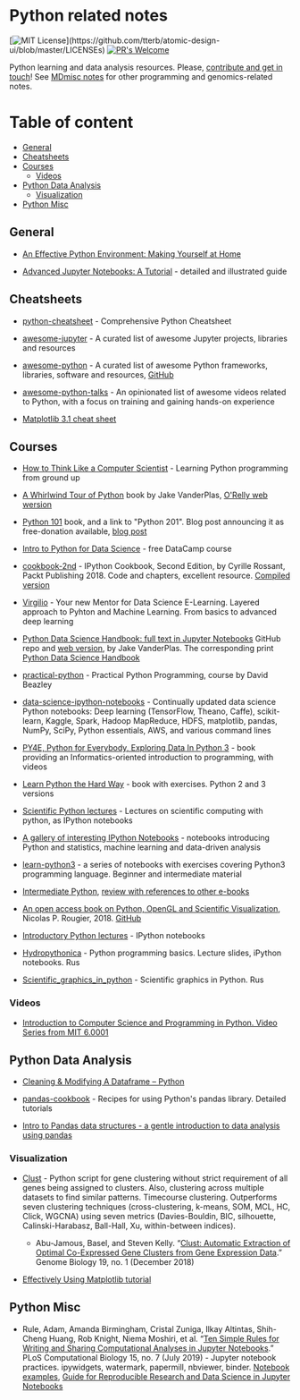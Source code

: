 # Python related notes

[![MIT License](https://img.shields.io/apm/l/atomic-design-ui.svg?)](https://github.com/tterb/atomic-design-ui/blob/master/LICENSEs) [![PR's Welcome](https://img.shields.io/badge/PRs-welcome-brightgreen.svg?style=flat)](http://makeapullrequest.com) 

Python learning and data analysis resources. Please, [contribute and get in touch](CONTRIBUTING.md)! See [MDmisc notes](https://github.com/mdozmorov/MDmisc_notes) for other programming and genomics-related notes.

# Table of content

<!-- START doctoc generated TOC please keep comment here to allow auto update -->
<!-- DON'T EDIT THIS SECTION, INSTEAD RE-RUN doctoc TO UPDATE -->


- [General](#general)
- [Cheatsheets](#cheatsheets)
- [Courses](#courses)
  - [Videos](#videos)
- [Python Data Analysis](#python-data-analysis)
  - [Visualization](#visualization)
- [Python Misc](#python-misc)

<!-- END doctoc generated TOC please keep comment here to allow auto update -->


## General

- [An Effective Python Environment: Making Yourself at Home](https://realpython.com/effective-python-environment/)

- [Advanced Jupyter Notebooks: A Tutorial](https://www.dataquest.io/blog/advanced-jupyter-notebooks-tutorial/) - detailed and illustrated guide


## Cheatsheets

- [python-cheatsheet](https://github.com/gto76/python-cheatsheet) - Comprehensive Python Cheatsheet

- [awesome-jupyter](https://github.com/markusschanta/awesome-jupyter) - A curated list of awesome Jupyter projects, libraries and resources

- [awesome-python](https://awesome-python.com/) - A curated list of awesome Python frameworks, libraries, software and resources, [GitHub](https://github.com/vinta/awesome-python)

- [awesome-python-talks](https://github.com/jhermann/awesome-python-talks) - An opinionated list of awesome videos related to Python, with a focus on training and gaining hands-on experience

- [Matplotlib 3.1 cheat sheet](https://github.com/rougier/matplotlib-cheatsheet)

## Courses

- [How to Think Like a Computer Scientist](https://runestone.academy/runestone/books/published/thinkcspy/index.html) - Learning Python programming from ground up

- [A Whirlwind Tour of Python](https://github.com/jakevdp/WhirlwindTourOfPython) book by Jake VanderPlas, [O'Relly web wersion](https://www.oreilly.com/learning/a-whirlwind-tour-of-python)

- [Python 101](https://leanpub.com/python_101) book, and a link to "Python 201". Blog post announcing it as free-donation available, [blog post](http://www.blog.pythonlibrary.org/2017/01/23/python-101-now-free-on-leanpub-permanently/)

- [Intro to Python for Data Science](https://www.datacamp.com/courses/intro-to-python-for-data-science) - free DataCamp course 

- [cookbook-2nd](https://github.com/ipython-books/cookbook-2nd) - IPython Cookbook, Second Edition, by Cyrille Rossant, Packt Publishing 2018. Code and chapters, excellent resource. [Compiled version](https://ipython-books.github.io/)

- [Virgilio](https://github.com/virgili0/Virgilio) - Your new Mentor for Data Science E-Learning. Layered approach to Pyhton and Machine Learning. From basics to advanced deep learning

- [Python Data Science Handbook: full text in Jupyter Notebooks](https://github.com/jakevdp/PythonDataScienceHandbook) GitHub repo and [web version](https://jakevdp.github.io/PythonDataScienceHandbook/), by Jake VanderPlas. The corresponding print [Python Data Science Handbook](https://www.oreilly.com/library/view/python-data-science/9781491912126/) 

- [practical-python](https://github.com/dabeaz-course/practical-python) - Practical Python Programming, course by David Beazley

- [data-science-ipython-notebooks](https://github.com/donnemartin/data-science-ipython-notebooks) - Continually updated data science Python notebooks: Deep learning (TensorFlow, Theano, Caffe), scikit-learn, Kaggle, Spark, Hadoop MapReduce, HDFS, matplotlib, pandas, NumPy, SciPy, Python essentials, AWS, and various command lines

- [PY4E, Python for Everybody, Exploring Data In Python 3](https://www.py4e.com/
) - book providing an Informatics-oriented introduction to programming, with videos

- [Learn Python the Hard Way](http://learnpythonthehardway.org/book/) - book with exercises. Python 2 and 3 versions

- [Scientific Python lectures](https://github.com/jrjohansson/scientific-python-lectures) - Lectures on scientific computing with python, as IPython notebooks

- [A gallery of interesting IPython Notebooks](https://github.com/jupyter/jupyter/wiki/A-gallery-of-interesting-Jupyter-Notebooks) - notebooks introducing Python and statistics, machine learning and data-driven analysis

- [learn-python3](https://github.com/jerry-git/learn-python3) - a series of notebooks with exercises covering Python3 programming language. Beginner and intermediate material

- [Intermediate Python](https://github.com/yasoob/intermediatePython), [review with references to other e-books](http://www.blog.pythonlibrary.org/2015/09/02/ebook-review-intermediate-python/)

- [An open access book on Python, OpenGL and Scientific Visualization](https://www.labri.fr/perso/nrougier/python-opengl/), Nicolas P. Rougier, 2018. [GitHub](https://github.com/rougier/python-opengl)

- [Introductory Python lectures](https://github.com/rajathkumarmp/Python-Lectures.git) - IPython notebooks 

- [Hydropythonica](https://github.com/whitehorn/Hydropythonica) - Python programming basics. Lecture slides, iPython notebooks. Rus

- [Scientific_graphics_in_python](https://github.com/whitehorn/Scientific_graphics_in_python) - Scientific graphics in Python. Rus

### Videos

- [Introduction to Computer Science and Programming in Python. Video Series from MIT 6.0001](https://www.youtube.com/playlist?list=PLUl4u3cNGP63WbdFxL8giv4yhgdMGaZNA)

## Python Data Analysis

- [Cleaning & Modifying A Dataframe – Python](https://datascienceplus.com/cleaning-modifying-a-dataframe-python/)

- [pandas-cookbook](https://github.com/jvns/pandas-cookbook) - Recipes for using Python's pandas library. Detailed tutorials

- [Intro to Pandas data structures - a gentle introduction to data analysis using pandas](http://www.gregreda.com/2013/10/26/intro-to-pandas-data-structures/)


### Visualization

- [Clust](https://github.com/BaselAbujamous/clust) - Python script for gene clustering without strict requirement of all genes being assigned to clusters. Also, clustering across multiple datasets to find similar patterns. Timecourse clustering. Outperforms seven clustering techniques (cross-clustering, k-means, SOM, MCL, HC, Click, WGCNA) using seven metrics (Davies-Bouldin, BIC, silhouette, Calinski-Harabasz, Ball-Hall, Xu, within-between indices). 
    - Abu-Jamous, Basel, and Steven Kelly. “[Clust: Automatic Extraction of Optimal Co-Expressed Gene Clusters from Gene Expression Data](https://doi.org/10.1186/s13059-018-1536-8).” Genome Biology 19, no. 1 (December 2018)

- [Effectively Using Matplotlib tutorial](https://pbpython.com/effective-matplotlib.html)


## Python Misc

- Rule, Adam, Amanda Birmingham, Cristal Zuniga, Ilkay Altintas, Shih-Cheng Huang, Rob Knight, Niema Moshiri, et al. “[Ten Simple Rules for Writing and Sharing Computational Analyses in Jupyter Notebooks](https://doi.org/10.1371/journal.pcbi.1007007).” PLoS Computational Biology 15, no. 7 (July 2019) - Jupyter notebook practices. ipywidgets, watermark, papermill, nbviewer, binder. [Notebook examples](https://github.com/jupyter-guide/ten-rules-jupyter), [Guide for Reproducible Research and Data Science in Jupyter Notebooks](https://github.com/jupyter-guide/jupyter-guide)



